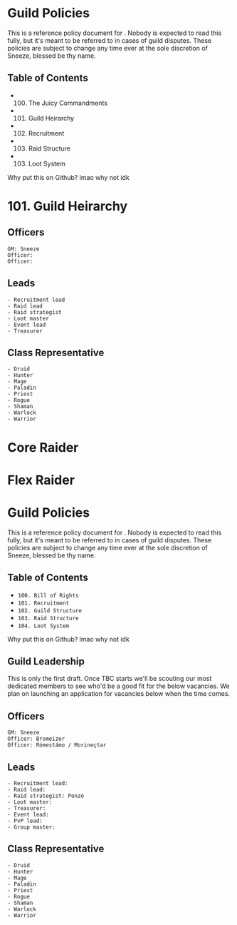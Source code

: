 # <Juicy> Guild Policies

This is a reference policy document for <Juicy>. Nobody is expected to read this fully, but it's meant to be referred to in cases of guild disputes. These policies are subject to change any time ever at the sole discretion of Sneeze, blessed be thy name.

## Table of Contents

* 100. The Juicy Commandments
* 101. Guild Heirarchy
* 102. Recruitment
* 103. Raid Structure
* 103. Loot System

Why put this on Github? lmao why not idk

# 101. Guild Heirarchy

## Officers
    GM: Sneeze
    Officer: 
    Officer:
## Leads
    - Recruitment lead
    - Raid lead
    - Raid strategist
    - Loot master
    - Event lead
    - Treasurer
## Class Representative
    - Druid
    - Hunter
    - Mage
    - Paladin
    - Priest
    - Rogue
    - Shaman
    - Warlock
    - Warrior

# Core Raider

# Flex Raider

# <Juicy> Guild Policies

This is a reference policy document for <Juicy>. Nobody is expected to read this fully, but it's meant to be referred to in cases of guild disputes. These policies are subject to change any time ever at the sole discretion of Sneeze, blessed be thy name.

## Table of Contents

* `100. Bill of Rights`
* `101. Recruitment`
* `102. Guild Structure`
* `103. Raid Structure`
* `104. Loot System`

Why put this on Github? lmao why not idk

## Guild Leadership

This is only the first draft. Once TBC starts we'll be scouting our most dedicated members to see who'd be a good fit for the below vacancies. We plan on launching an application for vacancies below when the time comes.

## Officers
    GM: Sneeze
    Officer: Bromeizer
    Officer: Rómestámo / Morineçtar
## Leads
    - Recruitment lead:
    - Raid lead:
    - Raid strategist: Penzo
    - Loot master:
    - Treasurer:
    - Event lead:
    - PvP lead:
    - Group master:
## Class Representative
    - Druid
    - Hunter
    - Mage
    - Paladin
    - Priest
    - Rogue
    - Shaman
    - Warlock
    - Warrior
